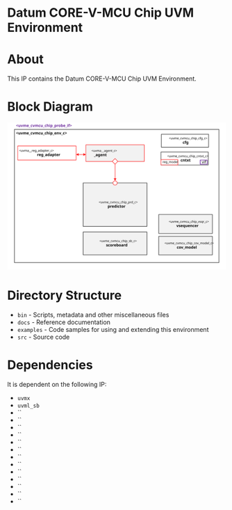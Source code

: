 # Datum CORE-V-MCU Chip UVM Environment


# About
This IP contains the Datum CORE-V-MCU Chip UVM Environment.

# Block Diagram
![alt text](./docs/env_block_diagram.svg "CORE-V-MCU Chip UVM Environment Block Diagram")

# Directory Structure
* `bin` - Scripts, metadata and other miscellaneous files
* `docs` - Reference documentation
* `examples` - Code samples for using and extending this environment
* `src` - Source code


# Dependencies
It is dependent on the following IP:

* `uvmx`
* `uvml_sb`
* ``
* ``
* ``
* ``
* ``
* ``
* ``
* ``
* ``
* ``
* ``
* ``
* ``
